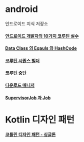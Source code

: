 # android
안드로이드 지식 저장소

#### [안드로이드 개발자의 10가지 코루틴 실수](https://github.com/novicePGT/android/blob/main/coroutine/%EC%BD%94%EB%A3%A8%ED%8B%B4%20%EC%82%AC%EC%9A%A9%EC%9D%98%20%EC%8B%A4%EC%88%98%20TOP%2010.md)

#### [Data Class 의 Eqauls 와 HashCode](https://github.com/novicePGT/android/blob/main/Data%20Class/Equals%20And%20HashCode.md)

#### [코루틴 시퀀스 빌더](https://github.com/novicePGT/android/blob/main/coroutine/%EC%8B%9C%ED%80%80%EC%8A%A4%20%EB%B9%8C%EB%8D%94.md)

#### [코루틴 중단](https://github.com/novicePGT/android/blob/main/coroutine/%EC%BD%94%EB%A3%A8%ED%8B%B4%20%EC%A4%91%EB%8B%A8.md)

#### [다운로드 매니저](https://github.com/novicePGT/android/blob/main/useability/DownloadManager.md)

#### [SupervisorJob 과 Job](https://github.com/novicePGT/android/blob/main/coroutine/SupervisorJob%20%EA%B3%BC%20Job.md)

# Kotlin 디자인 패턴

#### [코틀린 디자인 패턴 - 싱글톤 ](https://github.com/novicePGT/android/tree/main/Design%20Pattern](https://github.com/novicePGT/android/blob/main/Design%20Pattern/%EC%8B%B1%EA%B8%80%ED%86%A4%20%ED%8C%A8%ED%84%B4.md))
